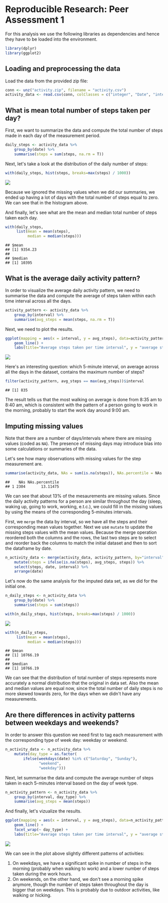 # Reproducible Research: Peer Assessment 1

For this analysis we use the following libraries as dependencies and hence they have to be loaded into the environment.


```r
library(dplyr)
library(ggplot2)
```

## Loading and preprocessing the data

Load the data from the provided zip file:


```r
conn <- unz("activity.zip", filename = "activity.csv")
activity_data <- read.csv(conn, colClasses = c("integer", "Date", "integer"))
```

## What is mean total number of steps taken per day?

First, we want to summarize the data and compute the total number of steps made in each day of the measurement period. 


```r
daily_steps <- activity_data %>%
    group_by(date) %>% 
    summarise(steps = sum(steps, na.rm = T))
```

Next, let's take a look at the distribution of the daily number of steps:


```r
with(daily_steps, hist(steps, breaks=max(steps) / 1000))
```

![](PA1_template_files/figure-html/distribution_of_total_daily_steps-1.png) 

Because we ignored the missing values when we did our summaries, we ended up having a lot of days with the total number of steps equal to zero. We can see that in the histogram above.

And finally, let's see what are the mean and median total number of steps taken each day.


```r
with(daily_steps,
     list(mean = mean(steps),
          median = median(steps)))
```

```
## $mean
## [1] 9354.23
## 
## $median
## [1] 10395
```

## What is the average daily activity pattern?

In order to visualize the average daily activity pattern, we need to summarise the data and compute the average of steps taken within each time interval across all the days.


```r
activity_pattern <- activity_data %>%
    group_by(interval) %>% 
    summarise(avg_steps = mean(steps, na.rm = T))
```

Next, we need to plot the results.


```r
ggplot(mapping = aes(x = interval, y = avg_steps), data=activity_pattern) + 
    geom_line() +
    labs(title="Average steps taken per time interval", y = "average steps taken")
```

![](PA1_template_files/figure-html/daily_activity_pattern-1.png) 

Here's an interesting question: which 5-minute interval, on average across all the days in the dataset, contains the maximum number of steps?


```r
filter(activity_pattern, avg_steps == max(avg_steps))$interval
```

```
## [1] 835
```

The result tells us that the most walking on average is done from 8:35 am to 8:40 am, which is consistent with the pattern of a person going to work in the morning, probably to start the work day around 9:00 am.

## Imputing missing values

Note that there are a number of days/intervals where there are missing values (coded as ```NA```). The presence of missing days may introduce bias into some calculations or summaries of the data.

Let's see how many observations with missing values for the step measurement are.


```r
summarise(activity_data, NAs = sum(is.na(steps)), NAs.percentile = NAs / n() * 100)
```

```
##    NAs NAs.percentile
## 1 2304       13.11475
```

We can see that about 13% of the mesaurements are missing values. Since the daily activity patterns for a person are similar throughout the day (sleep, waking up, going to work, working, e.t.c.), we could fill in the missing values by using the means of the corresponding 5-minutes intervals.

First, we `merge` the data by interval, so we have all the steps and their corresponding mean values together. Next we use `mutate` to update the missing steps values with the mean values. Because the merge operation reordered both the columns and the rows, the last two steps are to select and reorder back the columns to match the initial dataset and then to sort the dataframe by date.


```r
n_activity_data <- merge(activity_data, activity_pattern, by="interval") %>%
    mutate(steps = ifelse(is.na(steps), avg_steps, steps)) %>%
    select(steps, date, interval) %>% 
    arrange(date)
```

Let's now do the same analysis for the imputed data set, as we did for the initial one.


```r
n_daily_steps <- n_activity_data %>%
    group_by(date) %>% 
    summarise(steps = sum(steps))
```


```r
with(n_daily_steps, hist(steps, breaks=max(steps) / 1000))
```

![](PA1_template_files/figure-html/n_distribution_of_total_daily_steps-1.png) 


```r
with(n_daily_steps,
     list(mean = mean(steps),
          median = median(steps)))
```

```
## $mean
## [1] 10766.19
## 
## $median
## [1] 10766.19
```

We can see that the distribution of total number of steps represents more accurately a normal distribution that the original in data set. Also the mean and median values are equal now, since the total number of daily steps is no more skewed towards zero, for the days when we didn't have any measurements.

## Are there differences in activity patterns between weekdays and weekends?

In order to answer this question we need first to tag each measurement with the corresponding type of week day: weekday or weekend.


```r
n_activity_data <- n_activity_data %>%
    mutate(day_type = as.factor(
        ifelse(weekdays(date) %in% c("Saturday", "Sunday"), 
               "weekend",
               "weekday")))
```

Next, let summarise the data and compute the average number of steps taken in each 5-minutes interval based on the day of week type.


```r
n_activity_pattern <- n_activity_data %>%
    group_by(interval, day_type) %>% 
    summarise(avg_steps = mean(steps))
```

And finally, let's vizualize the results.


```r
ggplot(mapping = aes(x = interval, y = avg_steps), data=n_activity_pattern) + 
    geom_line() +
    facet_wrap(~ day_type) +
    labs(title="Average steps taken per time interval", y = "average steps taken")
```

![](PA1_template_files/figure-html/weekday_activity_pattern-1.png) 

We can see in the plot above slightly different patterns of activities:

1. On weekdays, we have a significant spike in number of steps in the morning (probably when walking to work) and a lower number of steps taken during the work hours.
2. On weekends, on the other hand, we don't see a morning spike anymore, though the number of steps taken throughout the day is bigger that on weekdays. This is probably due to outdoor activities, like walking or hicking.
